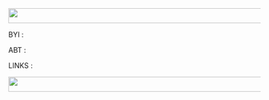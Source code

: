 <img src="https://i.postimg.cc/6q07913z/tumblr-063a96fccfa97ca00bd44aedf7a7d3aa-e4a56052-540.gif" width="1000" height="30"/>

BYI :

ABT :

LINKS :

<img src="https://i.postimg.cc/6q07913z/tumblr-063a96fccfa97ca00bd44aedf7a7d3aa-e4a56052-540.gif" width="1000" height="30"/>
